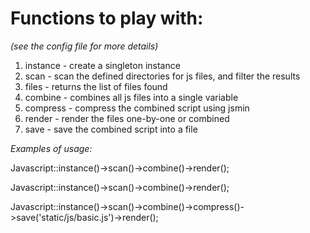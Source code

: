 Functions to play with:
================================
*(see the config file for more details)*

1. instance - create a singleton instance
2. scan - scan the defined directories for js files, and filter the results
3. files - returns the list of files found
4. combine - combines all js files into a single variable
5. compress - compress the combined script using jsmin
6. render - render the files one-by-one or combined
7. save - save the combined script into a file

*Examples of usage:*

Javascript::instance()->scan()->combine()->render();

Javascript::instance()->scan()->combine()->render();

Javascript::instance()->scan()->combine()->compress()->save('static/js/basic.js')->render();
